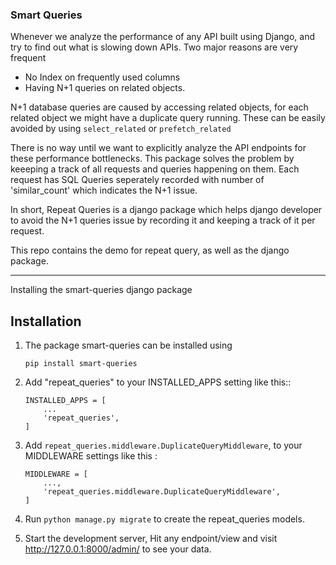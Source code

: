 ### Smart Queries

Whenever we analyze the performance of any API built using Django, and try to find out what is slowing down APIs. Two major reasons are very frequent
* No Index on frequently used columns
* Having N+1 queries on related objects.

N+1 database queries are caused by accessing related objects, for each related object we might have a duplicate query running. These can be easily avoided by using `select_related` or `prefetch_related`

There is no way until we want to explicitly analyze the API endpoints for these performance bottlenecks. This package solves the problem by keeeping a track of all requests and queries happening on them. Each request has SQL Queries seperately recorded with number of 'similar_count' which indicates the N+1 issue.

In short, Repeat Queries is a django package which helps django developer to avoid the N+1 queries issue by recording it and keeping a track of it per request. 


This repo contains the demo for repeat query, as well as the django package. 

-----
Installing the smart-queries django package


Installation
-----------
1. The package smart-queries can be installed using

    ```pip install smart-queries ```


2. Add "repeat_queries" to your INSTALLED_APPS setting like this::

    ```
    INSTALLED_APPS = [
        ...
        'repeat_queries',
    ]
    ```
3. Add `repeat_queries.middleware.DuplicateQueryMiddleware`, to your MIDDLEWARE settings like this : 
    ```
    MIDDLEWARE = [
        ...,
        'repeat_queries.middleware.DuplicateQueryMiddleware',
    ]
    ```


4. Run `python manage.py migrate` to create the repeat_queries models.

5. Start the development server, Hit any endpoint/view and visit http://127.0.0.1:8000/admin/ to see your data.

